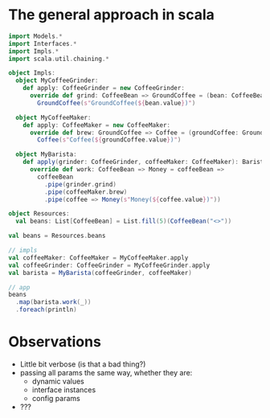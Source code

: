 # The general approach in scala

```scala 3
import Models.*
import Interfaces.*
import Impls.*
import scala.util.chaining.*

object Impls:
  object MyCoffeeGrinder:
    def apply: CoffeeGrinder = new CoffeeGrinder:
      override def grind: CoffeeBean => GroundCoffee = (bean: CoffeeBean) =>
        GroundCoffee(s"GroundCoffee(${bean.value})")

  object MyCoffeeMaker:
    def apply: CoffeeMaker = new CoffeeMaker:
      override def brew: GroundCoffee => Coffee = (groundCoffee: GroundCoffee) =>
        Coffee(s"Coffee(${groundCoffee.value})")

  object MyBarista:
    def apply(grinder: CoffeeGrinder, coffeeMaker: CoffeeMaker): Barista = new Barista:
      override def work: CoffeeBean => Money = coffeeBean =>
        coffeeBean
          .pipe(grinder.grind)
          .pipe(coffeeMaker.brew)
          .pipe(coffee => Money(s"Money(${coffee.value})"))

object Resources:
  val beans: List[CoffeeBean] = List.fill(5)(CoffeeBean("<>"))

val beans = Resources.beans

// impls
val coffeeMaker: CoffeeMaker = MyCoffeeMaker.apply
val coffeeGrinder: CoffeeGrinder = MyCoffeeGrinder.apply
val barista = MyBarista(coffeeGrinder, coffeeMaker)

// app
beans
  .map(barista.work(_))
  .foreach(println)
```

# Observations

- Little bit verbose (is that a bad thing?)
- passing all params the same way, whether they are:
  - dynamic values
  - interface instances
  - config params
- ???